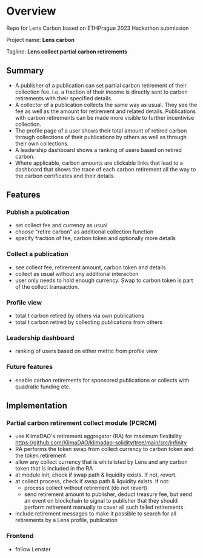 # Overview

Repo for Lens Carbon based on ETHPrague 2023 Hackathon submission

Project name: **Lens carbon**

Tagline: **Lens collect partial carbon retirements**

## Summary
- A publisher of a publication can set partial carbon retirement of their collection fee. I.e. a fraction of their income is directly sent to carbon retirements with their specified details.
- A collector of a publication collects the same way as usual. They see the fee as well as the amount for retirement and related details. Publications with carbon retirements can be made more visible to further incentivise collection.
- The profile page of a user shows their total amount of retired carbon through collections of their publications by others as well as through their own collections.
- A leadership dashboard shows a ranking of users based on retired carbon.
- Where applicable, carbon amounts are clickable links that lead to a dashboard that shows the trace of each carbon retirement all the way to the carbon certificates and their details.

## Features
### Publish a publication
- set collect fee and currency as usual
- choose "retire carbon" as additional collection function
- specify fraction of fee, carbon token and optionally more details

### Collect a publication
- see collect fee, retirement amount, carbon token and details
- collect as usual without any additional interaction
- user only needs to hold enough currency. Swap to carbon token is part of the collect transaction.

### Profile view
- total t carbon retired by others via own publications
- total t carbon retired by collecting publications from others

### Leadership dashboard
- ranking of users based on either metric from profile view

### Future features
- enable carbon retirements for sponsored publications or collects with quadratic funding etc.

## Implementation

### Partial carbon retirement collect module (PCRCM)
- use KlimaDAO's retirement aggregator (RA) for maximum flexibility https://github.com/KlimaDAO/klimadao-solidity/tree/main/src/infinity
- RA performs the token swap from collect currency to carbon token and the token retirement
- allow any collect currency that is whitelisted by Lens and any carbon token that is included in the RA
- at module init, check if swap path & liquidity exists. If not, revert.
- at collect process, check if swap path & liquidity exists. If not:
  - process collect without retirement (do not revert)
  - send retirement amount to publisher, deduct treasury fee, but send an event on blockchain to signal to publisher that they should perform retirement manually to cover all such failed retirements.
- include retirement messages to make it possible to search for all retirements by a Lens profile, publication

### Frontend
- follow Lenster
